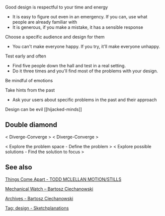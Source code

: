 ---
---


Good design is respectful to your time and energy 
- It is easy to figure out even in an emergency. If you can, use what people are already familiar with
- It is generous, if you make a mistake, it has a sensible response 

Choose a specific audience and design for them 
- You can't make everyone happy. If you try, it'll make everyone unhappy. 

Test early and often
- Find five people down the hall and test in a real setting. 
- Do it three times and you'll find most of the problems with your design. 

Be mindful of emotions

Take hints from the past
- Ask your users about specific problems in the past and their approach

Design can be evil [[hijacked-minds]]


## Double diamond 

< Diverge-Converge > < Diverge-Converge >

< Explore the problem space - Define the problem > < Explore possible solutions - Find the solution to focus  > 

## See also

[Things Come Apart - TODD MCLELLAN MOTION/STILLS](https://www.toddmclellan.com/thingscomeapart)

[Mechanical Watch – Bartosz Ciechanowski](https://ciechanow.ski/mechanical-watch/)

[Archives - Bartosz Ciechanowski](https://ciechanow.ski/archives/)

[Tag: design - Sketchplanations](https://sketchplanations.com/tags/design)

